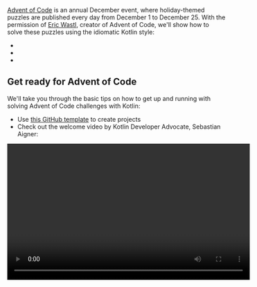 [//]: # (title: Advent of Code puzzles in idiomatic Kotlin)

[Advent of Code](https://adventofcode.com/) is an annual December event, where holiday-themed puzzles are published
every day from December 1 to December 25. With the permission of [Eric Wastl](http://was.tl/), creator of Advent of Code,
we'll show how to solve these puzzles using the idiomatic Kotlin style:

* [](#advent-of-code-2022)
* [](#advent-of-code-2021)
* [](#advent-of-code-2020)

## Get ready for Advent of Code

We'll take you through the basic tips on how to get up and running with solving Advent of Code challenges with Kotlin:

* Use [this GitHub template](https://github.com/kotlin-hands-on/advent-of-code-kotlin-template) to create projects
* Check out the welcome video by Kotlin Developer Advocate, Sebastian Aigner:

<video width="560" height="315" href="6-XSehwRgSY" title="Get Ready for Advent of Code 2021"/>

## Advent of Code 2022

* [](#day-1-calorie-counting)
* [](#day-2-rock-paper-scissors)
* [](#day-3-rucksack-reorganization)
* [](#day-4-camp-cleanup)
* [](#day-5-supply-stacks)
* [](#day-6-tuning-trouble)
* [](#day-7-no-space-left-on-device)
* [](#day-8-treetop-tree-house)
* [](#day-9-rope-bridge)
* [](#day-10-cathode-ray-tube)
* [](#day-11-monkey-in-the-middle)
* [](#day-12-hill-climbing-algorithm)

### Day 1: Calorie Counting

* Read the puzzle description on [Advent of Code](https://adventofcode.com/2022/day/1)
* Check out the solution in the video:

![YouTube](youtube.svg){width=25}{type="joined"} [Advent of Code 2022 Day 1 | Kotlin](https://www.youtube.com/watch?v=ntbsbqLCKDs)

### Day 2: Rock Paper Scissors

* Read the puzzle description on [Advent of Code](https://adventofcode.com/2022/day/2)
* Check out the solution in the video:

![YouTube](youtube.svg){width=25}{type="joined"} [Advent of Code 2022 Day 2 | Kotlin](https://www.youtube.com/watch?v=Fn0SY2yGDSA)

### Day 3: Rucksack Reorganization

* Read the puzzle description on [Advent of Code](https://adventofcode.com/2022/day/3)
* Check out the solution in the video:

![YouTube](youtube.svg){width=25}{type="joined"} [Advent of Code 2022 Day 3 | Kotlin](https://www.youtube.com/watch?v=IPLfo4zXNjk)

### Day 4: Camp Cleanup

* Read the puzzle description on [Advent of Code](https://adventofcode.com/2022/day/4)
* Check out the solution in the video:

![YouTube](youtube.svg){width=25}{type="joined"} [Advent of Code 2022 Day 4 | Kotlin](https://www.youtube.com/watch?v=dBIbr55YS0A)

### Day 5: Supply Stacks

* Read the puzzle description on [Advent of Code](https://adventofcode.com/2022/day/5)
* Check out the solution in the video:

![YouTube](youtube.svg){width=25}{type="joined"} [Advent of Code 2022 Day 5 | Kotlin](https://www.youtube.com/watch?v=lKq6r5Nt8Yo)

### Day 6: Tuning Trouble

* Read the puzzle description on [Advent of Code](https://adventofcode.com/2022/day/6)
* Check out the solution in the video:

![YouTube](youtube.svg){width=25}{type="joined"} [Advent of Code 2022 Day 6 | Kotlin](https://www.youtube.com/watch?v=VbBhaQhW0zk)

### Day 7: No Space Left On Device

* Read the puzzle description on [Advent of Code](https://adventofcode.com/2022/day/7)
* Check out the solution in the video:

![YouTube](youtube.svg){width=25}{type="joined"} [Advent of Code 2022 Day 7 | Kotlin](https://www.youtube.com/watch?v=Q819VW8yxFo)

### Day 8: Treetop Tree House

* Read the puzzle description on [Advent of Code](https://adventofcode.com/2022/day/8)
* Check out the solution in the video:

![YouTube](youtube.svg){width=25}{type="joined"} [Advent of Code 2022 Day 8 | Kotlin](https://www.youtube.com/watch?v=6d6FXFh-UdA)

### Day 9: Rope Bridge

* Read the puzzle description on [Advent of Code](https://adventofcode.com/2022/day/9)
* Check out the solution in the video:

![YouTube](youtube.svg){width=25}{type="joined"} [Advent of Code 2022 Day 9 | Kotlin](https://www.youtube.com/watch?v=ShU9dNUa_3g)

### Day 10: Cathode-Ray Tube

* Read the puzzle description on [Advent of Code](https://adventofcode.com/2022/day/10)
* Check out the solution in the video:

![YouTube](youtube.svg){width=25}{type="joined"} [Advent of Code 2022 Day 10 | Kotlin](https://www.youtube.com/watch?v=KVyeNmFHoL4)

### Day 11: Monkey in the Middle

* Read the puzzle description on [Advent of Code](https://adventofcode.com/2022/day/11)
* Check out the solution in the video:

![YouTube](youtube.svg){width=25}{type="joined"} [Advent of Code 2022 Day 11 | Kotlin](https://www.youtube.com/watch?v=1eBSyPe_9j0)

### Day 12: Hill Climbing Algorithm

* Read the puzzle description on [Advent of Code](https://adventofcode.com/2022/day/12)
* Check out the solution in the video:

![YouTube](youtube.svg){width=25}{type="joined"} [Advent of Code 2022 Day 12 | Kotlin](https://www.youtube.com/watch?v=tJ74hi_3sk8)

## Advent of Code 2021

> Read our [blog post about Advent of Code 2021](https://blog.jetbrains.com/kotlin/2021/11/advent-of-code-2021-in-kotlin/)
> 
{type="tip"}

* [](#day-1-sonar-sweep)
* [](#day-2-dive)
* [](#day-3-binary-diagnostic)
* [](#day-4-giant-squid)

### Day 1: Sonar sweep

Apply windowed and count functions to work with pairs and triplets of integers.

* Read the puzzle description on [Advent of Code](https://adventofcode.com/2021/day/1)
* Check out the solution from Anton Arhipov on the [Kotlin Blog](https://blog.jetbrains.com/kotlin/2021/12/advent-of-code-2021-in-kotlin-day-1)
  or watch the video:

![YouTube](youtube.svg){width=25}{type="joined"} [Advent of Code 2021 in Kotlin, Day 1: Sonar Sweep](https://www.youtube.com/watch?v=76IzmtOyiHw)

### Day 2: Dive!

Learn about destructuring declarations and the `when` expression.

* Read the puzzle description on [Advent of Code](https://adventofcode.com/2021/day/2)
* Check out the solution from Pasha Finkelshteyn on [GitHub](https://github.com/asm0dey/aoc-2021/blob/main/src/Day02.kt)
  or watch the video:

![YouTube](youtube.svg){width=25}{type="joined"} [Advent of Code 2021 in Kotlin, Day 2: Dive!](https://www.youtube.com/watch?v=4A2WwniJdNc)

### Day 3: Binary diagnostic

Explore different ways to work with binary numbers.

* Read the puzzle description on [Advent of Code](https://adventofcode.com/2021/day/3)
* Check out the solution from Sebastian Aigner on [Kotlin Blog](https://blog.jetbrains.com/kotlin/2021/12/advent-of-code-2021-in-kotlin-day-3/)
  or watch the video:

![YouTube](youtube.svg){width=25}{type="joined"} [Advent of Code 2021 in Kotlin, Day 3: Binary Diagnostic](https://www.youtube.com/watch?v=mF2PTnnOi8w)

### Day 4: Giant squid

Learn how to parse the input and introduce some domain classes for more convenient processing.

* Read the puzzle description on [Advent of Code](https://adventofcode.com/2021/day/4)
* Check out the solution from Anton Arhipov on the [GitHub](https://github.com/antonarhipov/advent-of-code-2021/blob/main/src/Day04.kt)
  or watch the video:

![YouTube](youtube.svg){width=25}{type="joined"} [Advent of Code 2021 in Kotlin, Day 4: Giant Squid](https://www.youtube.com/watch?v=wL6sEoLezPQ)

## Advent of Code 2020

> You can find all the solutions for the Advent of Code 2020 puzzles in our [GitHub repository](https://github.com/kotlin-hands-on/advent-of-code-2020/).
>
{type="tip"}

* [](#day-1-report-repair)
* [](#day-2-password-philosophy)
* [](#day-3-toboggan-trajectory)
* [](#day-4-passport-processing)
* [](#day-5-binary-boarding)
* [](#day-6-custom-customs)
* [](#day-7-handy-haversacks)
* [](#day-8-handheld-halting)
* [](#day-9-encoding-error)

### Day 1: Report repair

Explore input handling, iterating over a list, different ways of building a map, and using the [`let`](scope-functions.md#let)
function to simplify your code.

* Read the puzzle description on [Advent of Code](https://adventofcode.com/2020/day/1)
* Check out the solution from Svetlana Isakova on the [Kotlin Blog](https://blog.jetbrains.com/kotlin/2021/07/advent-of-code-in-idiomatic-kotlin/)
or watch the video:

![YouTube](youtube.svg){width=25}{type="joined"} [Learn Kotlin With the Kotlin Team: Advent of Code 2020 #1](https://www.youtube.com/watch?v=o4emra1xm88)

### Day 2: Password philosophy

Explore string utility functions, regular expressions, operations on collections, and how the [`let`](scope-functions.md#let)
function can be helpful to transform your expressions.

* Read the puzzle description on [Advent of Code](https://adventofcode.com/2020/day/2)
* Check out the solution from Svetlana Isakova on the [Kotlin Blog](https://blog.jetbrains.com/kotlin/2021/07/advent-of-code-in-idiomatic-kotlin-day2/)
or watch the video:

![YouTube](youtube.svg){width=25}{type="joined"} [Learn Kotlin with The Kotlin Team: Advent of Code 2020 #2](https://www.youtube.com/watch?v=MyvJ7G6aErQ)

### Day 3: Toboggan trajectory

Compare imperative and more functional code styles, work with pairs and the [`reduce()`](https://kotlinlang.org/api/latest/jvm/stdlib/kotlin.collections/reduce.html)
function, edit code in the column selection mode, and fix integer overflows.

* Read the puzzle description on [Advent of Code](https://adventofcode.com/2020/day/3)
* Check out the solution from Mikhail Dvorkin on [GitHub](https://github.com/kotlin-hands-on/advent-of-code-2020/blob/master/src/day03/day3.kt)
or watch the video:

![YouTube](youtube.svg){width=25}{type="joined"} [Learn Kotlin with the Kotlin Team: Advent of Code 2020 #3](https://www.youtube.com/watch?v=ounCIclwOAw)

### Day 4: Passport processing

Apply the [`when`](control-flow.md#when-expression) expression and explore different ways of how to validate the input:
utility functions, working with ranges, checking set membership, and matching a particular regular expression.

* Read the puzzle description on [Advent of Code](https://adventofcode.com/2020/day/4)
* Check out the solution from Sebastian Aigner on the [Kotlin Blog](https://blog.jetbrains.com/kotlin/2021/09/validating-input-advent-of-code-in-kotlin/)
or watch the video:

![YouTube](youtube.svg){width=25}{type="joined"} [Learn Kotlin with the Kotlin Team: Advent of Code 2020 #4](https://www.youtube.com/watch?v=-kltG4Ztv1s)

### Day 5: Binary boarding

Use the Kotlin standard library functions (`replace()`, `toInt()`, `find()`) to work with the binary representation of numbers,
explore powerful local functions, and learn how to use the `max()` function in Kotlin 1.5.

* Read the puzzle description on [Advent of Code](https://adventofcode.com/2020/day/5)
* Check out the solution from Svetlana Isakova on the [Kotlin Blog](https://blog.jetbrains.com/kotlin/2021/09/idiomatic-kotlin-binary-representation/)
or watch the video:

![YouTube](youtube.svg){width=25}{type="joined"} [Learn Kotlin with the Kotlin Team: Advent of Code 2020 #5](https://www.youtube.com/watch?v=XEFna3xyxeY)

### Day 6: Custom customs

Learn how to group and count characters in strings and collections using the standard library functions: `map()`,
`reduce()`, `sumOf()`, `intersect()`, and `union()`.

* Read the puzzle description on [Advent of Code](https://adventofcode.com/2020/day/6)
* Check out the solution from Anton Arhipov on the [Kotlin Blog](https://blog.jetbrains.com/kotlin/2021/09/idiomatic-kotlin-set-operations/)
or watch the video:

![YouTube](youtube.svg){width=25}{type="joined"} [Learn Kotlin with the Kotlin Team: Advent of Code 2020 #6](https://www.youtube.com/watch?v=QLAB0kZ-Tqc)

### Day 7: Handy haversacks

Learn how to use regular expressions, use Java's `compute()` method for HashMaps from Kotlin for dynamic calculations
of the value in the map, use the `forEachLine()` function to read files, and compare two types of search algorithms:
depth-first and breadth-first.

* Read the puzzle description on [Advent of Code](https://adventofcode.com/2020/day/7)
* Check out the solution from Pasha Finkelshteyn on the [Kotlin Blog](https://blog.jetbrains.com/kotlin/2021/09/idiomatic-kotlin-traversing-trees/)
or watch the video:

![YouTube](youtube.svg){width=25}{type="joined"} [Learn Kotlin with the Kotlin Team: Advent of Code 2020 #7](https://www.youtube.com/watch?v=KyZiveDXWHw)

### Day 8: Handheld halting

Apply sealed classes and lambdas to represent instructions, apply Kotlin sets to discover loops in the program execution,
use sequences and the `sequence { }` builder function to construct a lazy collection, and try the experimental
`measureTimedValue()` function to check performance metrics.

* Read the puzzle description on [Advent of Code](https://adventofcode.com/2020/day/8)
* Check out the solution from Sebastian Aigner on the [Kotlin Blog](https://blog.jetbrains.com/kotlin/2021/10/idiomatic-kotlin-simulating-a-console/)
or watch the video:

![YouTube](youtube.svg){width=25}{type="joined"} [Learn Kotlin with the Kotlin Team: Advent of Code 2020 #8](https://www.youtube.com/watch?v=0GWTTSMatO8)

### Day 9: Encoding error

Explore different ways to manipulate lists in Kotlin using the `any()`, `firstOrNull()`, `firstNotNullOfOrNull()`,
`windowed()`, `takeIf()`, and `scan()` functions, which exemplify an idiomatic Kotlin style.

* Read the puzzle description on [Advent of Code](https://adventofcode.com/2020/day/9)
* Check out the solution from Svetlana Isakova on the [Kotlin Blog](https://blog.jetbrains.com/kotlin/2021/10/idiomatic-kotlin-working-with-lists/)
or watch the video:

![YouTube](youtube.svg){width=25}{type="joined"} [Learn Kotlin with the Kotlin Team: Advent of Code 2020 #9](https://www.youtube.com/watch?v=vj3J9MuF1mI)

## What's next?

* Complete more tasks with [Kotlin Koans](koans.md) 
* Create working applications with the free [Kotlin Core track](https://hyperskill.org/tracks?category=4&utm_source=jbkotlin_hs&utm_medium=referral&utm_campaign=kotlinlang-docs&utm_content=button_1&utm_term=22.03.23) by JetBrains Academy
